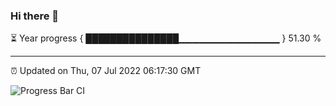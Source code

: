 ### Hi there 👋

⏳ Year progress { ███████████████▁▁▁▁▁▁▁▁▁▁▁▁▁▁▁ } 51.30 %

---

⏰ Updated on Thu, 07 Jul 2022 06:17:30 GMT

![Progress Bar CI](https://github.com/liununu/liununu/workflows/Progress%20Bar%20CI/badge.svg)
